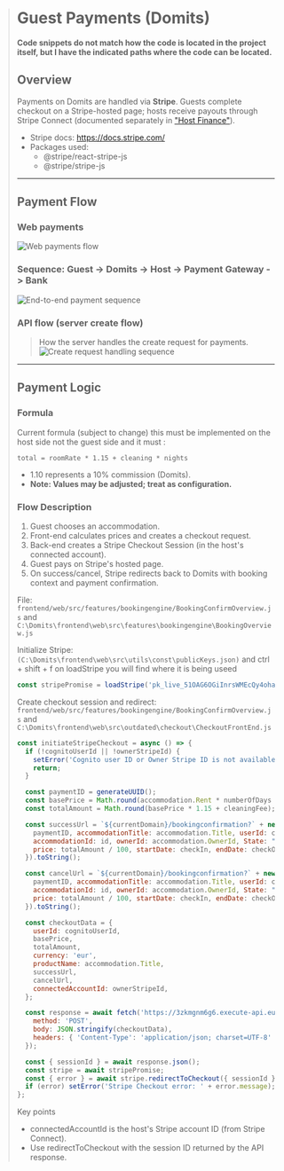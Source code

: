 > # Guest Payments (Domits)
>
> **Code snippets do not match how the code is located in the project itself, but I have the indicated paths where the code can be located.**
> 
> ## Overview
> Payments on Domits are handled via **Stripe**. Guests complete checkout on a Stripe-hosted page; hosts receive payouts through Stripe Connect (documented separately in ["Host Finance"](hostFinance.md)).
> 
> - Stripe docs: https://docs.stripe.com/
> - Packages used:
>   - @stripe/react-stripe-js
>   - @stripe/stripe-js
> 
> ---
> 
> ## Payment Flow 
> 
> ### Web payments
> ![Web payments flow](https://github.com/user-attachments/assets/88f314cf-76a5-4a2b-9aeb-b046f029cd96)
> 
> ### Sequence: Guest -> Domits -> Host -> Payment Gateway -> Bank
> ![End-to-end payment sequence](https://github.com/user-attachments/assets/e5883665-d67e-4f07-bdfa-8357502de5bc)
> 
> ### API flow (server create flow)
> > How the server handles the create request for payments.
> ![Create request handling sequence](https://github.com/domits1/Domits/assets/108460857/c36e91bb-46d7-4ddf-81a4-215d3c6d3ce7)
> 
> ---
> 
> ## Payment Logic
> 
> ### Formula
> Current formula (subject to change) this must be implemented on the host side not the guest side and it must :
> ```
> total = roomRate * 1.15 + cleaning * nights
> ```
> - 1.10 represents a 10% commission (Domits).
> - **Note: Values may be adjusted; treat as configuration.**
> 
> ### Flow Description
> 1. Guest chooses an accommodation.
> 2. Front-end calculates prices and creates a checkout request. 
> 3. Back-end creates a Stripe Checkout Session (in the host's connected account).
> 4. Guest pays on Stripe's hosted page.
> 5. On success/cancel, Stripe redirects back to Domits with booking context and payment confirmation.
> 
> 
> File: `frontend/web/src/features/bookingengine/BookingConfirmOverview.js` and `C:\Domits\frontend\web\src\features\bookingengine\BookingOverview.js`
> 
> Initialize Stripe: `(C:\Domits\frontend\web\src\utils\const\publicKeys.json)` and ctrl + shift + f on loadStripe you will find where it is being useed
> ```js 
> const stripePromise = loadStripe('pk_live_51OAG6OGiInrsWMEcQy4ohaAZyT7tEMSEs23llcw2kr2XHdAWVcB6Tm8F71wsG8rB0AHgh4SJDkyBymhi82WABR6j00zJtMkpZ1');
> ```
> 
> Create checkout session and redirect: `frontend/web/src/features/bookingengine/BookingConfirmOverview.js` and `C:\Domits\frontend\web\src\outdated\checkout\CheckoutFrontEnd.js`
> ```js BookingConfirmOverview.js
> const initiateStripeCheckout = async () => {
>   if (!cognitoUserId || !ownerStripeId) {
>     setError('Cognito user ID or Owner Stripe ID is not available.');
>     return;
>   }
> 
>   const paymentID = generateUUID();
>   const basePrice = Math.round(accommodation.Rent * numberOfDays * 100); // cents
>   const totalAmount = Math.round(basePrice * 1.15 + cleaningFee);       // cents
> 
>   const successUrl = `${currentDomain}/bookingconfirmation?` + new URLSearchParams({
>     paymentID, accommodationTitle: accommodation.Title, userId: cognitoUserId,
>     accommodationId: id, ownerId: accommodation.OwnerId, State: "Accepted",
>     price: totalAmount / 100, startDate: checkIn, endDate: checkOut,
>   }).toString();
> 
>   const cancelUrl = `${currentDomain}/bookingconfirmation?` + new URLSearchParams({
>     paymentID, accommodationTitle: accommodation.Title, userId: cognitoUserId,
>     accommodationId: id, ownerId: accommodation.OwnerId, State: "Failed",
>     price: totalAmount / 100, startDate: checkIn, endDate: checkOut,
>   }).toString();
> 
>   const checkoutData = {
>     userId: cognitoUserId,
>     basePrice,
>     totalAmount,
>     currency: 'eur',
>     productName: accommodation.Title,
>     successUrl,
>     cancelUrl,
>     connectedAccountId: ownerStripeId,
>   };
> 
>   const response = await fetch('https://3zkmgnm6g6.execute-api.eu-north-1.amazonaws.com/dev/create-checkout-session', {
>     method: 'POST',
>     body: JSON.stringify(checkoutData),
>     headers: { 'Content-Type': 'application/json; charset=UTF-8' },
>   });
> 
>   const { sessionId } = await response.json();
>   const stripe = await stripePromise;
>   const { error } = await stripe.redirectToCheckout({ sessionId });
>   if (error) setError('Stripe Checkout error: ' + error.message);
> };
> ```
> 
> Key points
> - connectedAccountId is the host's Stripe account ID (from Stripe Connect).
> - Use redirectToCheckout with the session ID returned by the API response.
